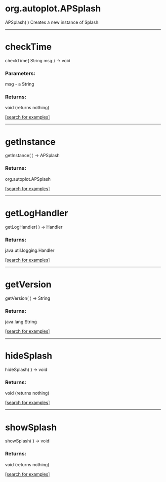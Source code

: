 # org.autoplot.APSplash
APSplash( )
Creates a new instance of Splash

***
<a name="checkTime"></a>
# checkTime
checkTime( String msg ) &rarr; void



### Parameters:
msg - a String

### Returns:
void (returns nothing)


<a href="https://github.com/autoplot/dev/search?q=checkTime&unscoped_q=checkTime">[search for examples]</a>

***
<a name="getInstance"></a>
# getInstance
getInstance(  ) &rarr; APSplash



### Returns:
org.autoplot.APSplash


<a href="https://github.com/autoplot/dev/search?q=getInstance&unscoped_q=getInstance">[search for examples]</a>

***
<a name="getLogHandler"></a>
# getLogHandler
getLogHandler(  ) &rarr; Handler



### Returns:
java.util.logging.Handler


<a href="https://github.com/autoplot/dev/search?q=getLogHandler&unscoped_q=getLogHandler">[search for examples]</a>

***
<a name="getVersion"></a>
# getVersion
getVersion(  ) &rarr; String



### Returns:
java.lang.String


<a href="https://github.com/autoplot/dev/search?q=getVersion&unscoped_q=getVersion">[search for examples]</a>

***
<a name="hideSplash"></a>
# hideSplash
hideSplash(  ) &rarr; void



### Returns:
void (returns nothing)


<a href="https://github.com/autoplot/dev/search?q=hideSplash&unscoped_q=hideSplash">[search for examples]</a>

***
<a name="showSplash"></a>
# showSplash
showSplash(  ) &rarr; void



### Returns:
void (returns nothing)


<a href="https://github.com/autoplot/dev/search?q=showSplash&unscoped_q=showSplash">[search for examples]</a>

